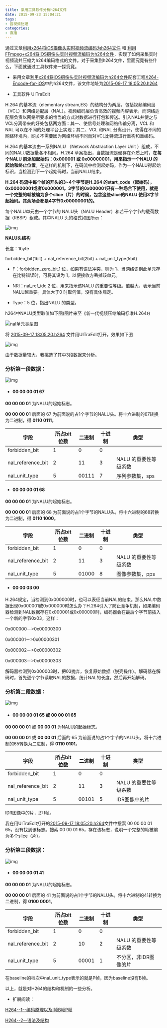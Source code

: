 ```yaml
---
title: 采用工具软件分析h264文件
date: 2015-09-23 15:04:21
tags:
- 音视频处理
categories:
- 直播
---
```


通过文章[利用x264将iOS摄像头实时视频流编码为h264文件](https://depthlove.github.io/2015/09/17/use-x264-encode-iOS-camera-video-to-h264/) 和 [利用FFmpeg+x264将iOS摄像头实时视频流编码为h264文件](https://depthlove.github.io/2015/09/18/use-ffmpeg-and-x264-encode-iOS-camera-video-to-h264/)，实现了如何采集实时视频流并压缩为h264编码格式的文件。对于采集到h264文件，里面究竟有些什么，下面就通过工具软件来一探究竟。

* 采用文章[利用x264将iOS摄像头实时视频流编码为h264文件](https://depthlove.github.io/2015/09/17/use-x264-encode-iOS-camera-video-to-h264/)配套工程[X264-Encode-for-iOS](https://github.com/depthlove/X264-Encode-for-iOS)中的h264文件，该文件地址为[2015-09-17 18:05:20.h264](https://github.com/depthlove/X264-Encode-for-iOS/blob/master/myRecordH264Vieo/2015-09-17%2018:05:20.h264)

* 工具软件 UITraEdit

<!-- more -->

H.264 的基本流（elementary stream,ES）的结构分为两层，包括视频编码层（VCL）和网络适配层（NAL）。视频编码层负责高效的视频内容表示，而网络适配层负责以网络所要求的恰当的方式对数据进行打包和传送。引入NAL并使之与VCL分离带来的好处包括两方面：其一、使信号处理和网络传输分离，VCL 和NAL 可以在不同的处理平台上实现；其二、VCL 和NAL 分离设计，使得在不同的网络环境内，网关不需要因为网络环境不同而对VCL比特流进行重构和重编码。

H.264 的基本流由一系列NALU （Network Abstraction Layer Unit ）组成，不同的NALU数据量各不相同。H.264 草案指出，当数据流是储存在介质上时，**在每个NALU 前添加起始码：0x000001 或 0x00000001，用来指示一个NALU 的起始和终止位置**。在这样的机制下，在码流中检测起始码，作为一个NALU得起始标识，当检测到下一个起始码时，当前NALU结束。

**H.264 码流中每个帧的开头的3~4个字节是H.264 的start_code（起始码），0x00000001或者0x000001。3字节的0x000001只有一种场合下使用，就是一个完整的帧被编为多个slice（片）的时候，包含这些slice的NALU 使用3字节起始码。其余场合都是4字节0x00000001的。**

每个NALU单元由一个字节的 NALU头（NALU Header）和若干个字节的载荷数据（RBSP）组成。其中NALU 头的格式如图所示：

![img](../images/use-tool-to-analyze-h264-file/nalu-header.png)

 **NALU头结构**

长度：1byte

forbidden_bit(1bit) + nal_reference_bit(2bit) + nal_unit_type(5bit)

* F：forbidden_zero_bit.1 位，如果有语法冲突，则为 1。当网络识别此单元存在比特错误时，可将其设为 1，以便接收方丢掉该单元。 

* NRI：nal_ref_idc.2 位，用来指示该NALU 的重要性等级。值越大，表示当前NALU越重要。具体大于0 时取何值，没有具体规定。

* Type：5 位，指出NALU 的类型。

h264中NALU类型取值如下图(图片来至《新一代视频压缩编码标准H.264》)

![nal单元类型图](../images/use-tool-to-analyze-h264-file/nalu-type.png)

将 [2015-09-17 18:05:20.h264](https://github.com/depthlove/X264-Encode-for-iOS/blob/master/myRecordH264Vieo/2015-09-17%2018:05:20.h264) 文件用UITraEdit打开，效果如下图

![img](../images/use-tool-to-analyze-h264-file/test-h264-stream.png)

由于数据量较大，我挑选了其中3段数据来分析。

### **分析第一段数据：**

![img](../images/use-tool-to-analyze-h264-file/nalu-sps-pps.png)

* #### **00 00 00 01 67**

**00 00 00 01** 为NALU的起始标志。

**00 00 00 01** 后面的 67 为前面说的占1个字节的NALU头。将十六进制的67转换为二进制，得 **0110 0111**。

字段				  | 所占bit位数 |  二进制       | 十进制             |  类型
----------------- | ---------- | ------------| ----------------- | -----      
forbidden_bit     |  1         |       0     |      0            |
nal_reference_bit |  2         |      11     |      3            | NALU 的重要性等级系数
nal_unit_type     |  5         |   00111     |      7            | 序列参数集，sps

* ####  **00 00 00 01 68**

**00 00 00 01** 为NALU的起始标志。

**00 00 00 01** 后面的 68 为前面说的占1个字节的NALU头。将十六进制的68转换为二进制，得 **0110 1000**。

字段				  | 所占bit位数 |  二进制       | 十进制             |  类型
----------------- | ---------- | ------------| ----------------- | -----      
forbidden_bit     |  1         |       0     |      0            |
nal_reference_bit |  2         |      11     |      3            | NALU 的重要性等级系数
nal_unit_type     |  5         |   01000     |      8            | 图像参数集，pps

* ####  **00 00 03 00**

H.264规定，当检测到0x000000时，也可以表征当前NAL的结束。那么NAL中数据出现0x000001或0x000000时怎么办？H.264引入了防止竞争机制，如果编码器检测到NAL数据存在0x000001或0x000000时，编码器会在最后个字节前插入一个新的字节0x03，这样：

0x000000－>0x00000300

0x000001－>0x00000301

0x000002－>0x00000302

0x000003－>0x00000303

解码器检测到0x000003时，把03抛弃，恢复原始数据（脱壳操作）。解码器在解码时，首先逐个字节读取NAL的数据，统计NAL的长度，然后再开始解码。

### **分析第二段数据：**

![img](../images/use-tool-to-analyze-h264-file/nalu-i-frame.png)

* #### **00 00 00 01 65** 或 **00 00 01 65**

**00 00 00 01** 或 **00 00 01** 为NALU的起始标志。

**00 00 00 01** 或 **00 00 01** 后面的 65 为前面说的占1个字节的NALU头。将十六进制的65转换为二进制，得 **0110 0101**。

字段				  | 所占bit位数 |  二进制       | 十进制             |  类型
----------------- | ---------- | ------------| ----------------- | -----      
forbidden_bit     |  1         |       0     |      0            |
nal_reference_bit |  2         |      11     |      3            | NALU 的重要性等级系数
nal_unit_type     |  5         |   00101     |      5            | IDR图像中的片

IDR图像中的片，即 I帧。

我在用UITraEdit打开的[2015-09-17 18:05:20.h264](https://github.com/depthlove/X264-Encode-for-iOS/blob/master/myRecordH264Vieo/2015-09-17%2018:05:20.h264)文件中搜索 00 00 00 01 65，没有找到该标志。搜索 00 00 01 65，存在该标志，说明一个完整的帧被编为多个slice（片）。

### **分析第三段数据：**

![img](../images/use-tool-to-analyze-h264-file/nalu-p-frame.png)

* #### **00 00 00 01 41**

**00 00 00 01** 为NALU的起始标志。

**00 00 00 01** 后面的 41 为前面说的占1个字节的NALU头。将十六进制的41转换为二进制，得 **0100 0001**。

字段				  | 所占bit位数 |  二进制       | 十进制             |  类型
----------------- | ---------- | ------------| ----------------- | -----      
forbidden_bit     |  1         |       0     |      0            |
nal_reference_bit |  2         |      10     |      2            | NALU 的重要性等级系数
nal_unit_type     |  5         |   00001     |      1            | 不分区，非IDR图像的片

在baseline的档次中nal_unit_type表示的就是P帧，因为baseline没有B帧。

以上，就是对H264的结构和机制的一些分析。

* 扩展阅读：

[H264--1--编码原理以及I帧B帧P帧 ](http://blog.csdn.net/yangzhongxuan/article/details/8003504)
 
[ H264--2--语法及结构 ](http://blog.csdn.net/yangzhongxuan/article/details/8003494)